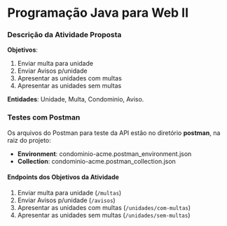 # Programação Java para Web II

### Descrição da Atividade Proposta

**Objetivos**:

1. Enviar multa para unidade
2. Enviar Avisos p/unidade
3. Apresentar as unidades com multas
4. Apresentar as unidades sem multas

**Entidades**: Unidade, Multa, Condominio, Aviso.

### Testes com Postman

Os arquivos do Postman para teste da API estão no diretório **postman**, na raiz do projeto:

* **Environment**: condominio-acme.postman_environment.json
* **Collection**: condominio-acme.postman_collection.json

#### Endpoints dos Objetivos da Atividade

1. Enviar multa para unidade (`/multas`)
2. Enviar Avisos p/unidade (`/avisos`)
3. Apresentar as unidades com multas (`/unidades/com-multas`)
4. Apresentar as unidades sem multas (`/unidades/sem-multas`)
